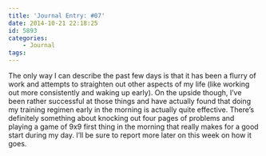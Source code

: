 ```yaml
---
title: 'Journal Entry: #07'
date: 2014-10-21 22:18:25
id: 5893
categories:
	- Journal
tags:
---
```


The only way I can describe the past few days is that it has been a flurry of work and attempts to straighten out other aspects of my life (like working out more consistently and waking up early). On the upside though, I’ve been rather successful at those things and have actually found that doing my training regimen early in the morning is actually quite effective. There’s definitely something about knocking out four pages of problems and playing a game of 9x9 first thing in the morning that really makes for a good start during my day. I’ll be sure to report more later on this week on how it goes.